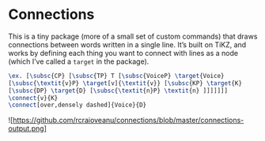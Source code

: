 # Connections

This is a tiny package (more of a small set of custom commands) that draws connections between words written in a single line. It’s built on TiKZ, and works by defining each thing you want to connect with lines as a node (which I’ve called a `target` in the package).

```latex
\ex. [\subsc{CP} [\subsc{TP} T [\subsc{VoiceP} \target{Voice}
[\subsc{\textit{v}P} \target[v]{\textit{v}} [\subsc{KP} \target{K}
[\subsc{DP} \target{D} [\subsc{\textit{n}P} \textit{n} ]]]]]]]
\connect{v}{K}
\connect[over,densely dashed]{Voice}{D}
```

![https://github.com/rcraioveanu/connections/blob/master/connections-output.png]
